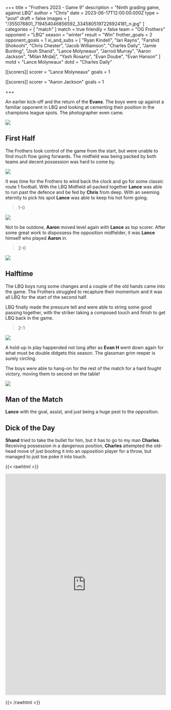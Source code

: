+++
title = "Frothers 2023 - Game 9"
description = "Ninth grading game, against LBQ"
author = "Chris"
date = 2023-06-17T12:00:00.000Z
type = "post"
draft = false
images = [ "/355076801_719454046856592_3345805197226924181_n.jpg" ]
categories = [ "match" ]
match = true
friendly = false
team = "OG Frothers"
opponent = "LBQ"
season = "winter"
result = "Win"
frother_goals = 2
opponent_goals = 1
xi_and_subs = [
  "Ryan Kindell",
  "Ian Rayns",
  "Farshid Shokoohi",
  "Chris Chester",
  "Jacob Williamson",
  "Charles Daily",
  "Jamie Bunting",
  "Josh Shand",
  "Lance Molyneaux",
  "Jarrod Murray",
  "Aaron Jackson",
  "Milan Mrdalj",
  "Yash Rosario",
  "Evan Doube",
  "Evan Hanson"
]
motd = "Lance Molyneaux"
dotd = "Charles Daily"

[[scorers]]
scorer = "Lance Molyneaux"
goals = 1

[[scorers]]
scorer = "Aaron Jackson"
goals = 1

+++

An earlier kick-off and the return of the **Evans**. The boys were up against a familiar opponent in LBQ and looking at cementing their position in the champions league spots. The photographer even came.

![](/354576500_719454746856522_3121542777844665919_n.jpg)

## First Half

The Frothers took control of the game from the start, but were unable to find much flow going forwards. The midfield was being packed by both teams and decent possession was hard to come by.

![](/355080615_719454136856583_2350150522894641977_n.jpg)

It was time for the Frothers to wind back the clock and go for some classic route 1 football. With the LBQ Midfield all packed together **Lance** was able to run past the defence and be fed by **Chris** from deep. With an seeming eternity to pick his spot **Lance** was able to keep his hot form going.

> 1-0 

![](/354463905_719449723523691_6610508785232527292_n.jpg)

Not to be outdone, **Aaron** moved level again with **Lance** as top scorer. After some great work to dispossess the opposition midfielder, it was **Lance** himself who played **Aaron** in.

> 2-0

![](/354551452_719454890189841_4360048926953672714_n.jpg)

## Halftime

The LBQ boys rung some changes and a couple of the old hands came into the game. The Frothers struggled to recapture their momentum and it was all LBQ for the start of the second half.

LBQ finally made the pressure tell and were able to string some good passing together, with the striker taking a composed touch and finish to get LBQ back in the game.

> 2-1

![](/355076801_719454046856592_3345805197226924181_n.jpg)

A hold-up in play happended not long after as **Evan H** went down again for what must be double didgets this season. The glassman grim reeper is surely circling.

The boys were able to hang-on for the rest of the match for a hard fought victory, moving them to second on the table!

![](/354879011_719453853523278_4174886285088428668_n.jpg)

## Man of the Match

**Lance** with the goal, assist, and just being a huge pest to the opposition.

## Dick of the Day

**Shand** tried to take the bullet for him, but it has to go to my man **Charles**. Receiving possession in a dangerous position, **Charles** attempted the old-head move of just booting it into an opposition player for a throw, but managed to just toe poke it into touch.

{{< rawhtml >}}
<div class="row">
<iframe src="https://www.facebook.com/plugins/post.php?href=https%3A%2F%2Fwww.facebook.com%2FNZSundayFootball%2Fposts%2Fpfbid0RHmGSpx1zF2QbJAVypSeFH5uWcw4eLWAdvtwggRM7tPeiwE7raCMuupXGB4fsUhnl&width=500" width="500" height="690" style="border:none;overflow:hidden" scrolling="no" frameborder="0" allowfullscreen="true" allow="autoplay; clipboard-write; encrypted-media; picture-in-picture; web-share"></iframe>
</div>

{{< /rawhtml >}}
